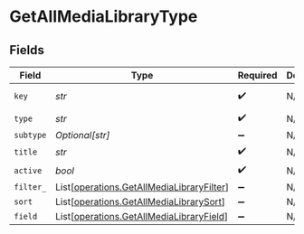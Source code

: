 # GetAllMediaLibraryType


## Fields

| Field                                                                                            | Type                                                                                             | Required                                                                                         | Description                                                                                      | Example                                                                                          |
| ------------------------------------------------------------------------------------------------ | ------------------------------------------------------------------------------------------------ | ------------------------------------------------------------------------------------------------ | ------------------------------------------------------------------------------------------------ | ------------------------------------------------------------------------------------------------ |
| `key`                                                                                            | *str*                                                                                            | :heavy_check_mark:                                                                               | N/A                                                                                              | /library/sections/2/all?type=2                                                                   |
| `type`                                                                                           | *str*                                                                                            | :heavy_check_mark:                                                                               | N/A                                                                                              | filter                                                                                           |
| `subtype`                                                                                        | *Optional[str]*                                                                                  | :heavy_minus_sign:                                                                               | N/A                                                                                              | clip                                                                                             |
| `title`                                                                                          | *str*                                                                                            | :heavy_check_mark:                                                                               | N/A                                                                                              | TV Shows                                                                                         |
| `active`                                                                                         | *bool*                                                                                           | :heavy_check_mark:                                                                               | N/A                                                                                              | false                                                                                            |
| `filter_`                                                                                        | List[[operations.GetAllMediaLibraryFilter](../../models/operations/getallmedialibraryfilter.md)] | :heavy_minus_sign:                                                                               | N/A                                                                                              |                                                                                                  |
| `sort`                                                                                           | List[[operations.GetAllMediaLibrarySort](../../models/operations/getallmedialibrarysort.md)]     | :heavy_minus_sign:                                                                               | N/A                                                                                              |                                                                                                  |
| `field`                                                                                          | List[[operations.GetAllMediaLibraryField](../../models/operations/getallmedialibraryfield.md)]   | :heavy_minus_sign:                                                                               | N/A                                                                                              |                                                                                                  |